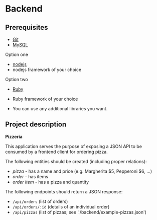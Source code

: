 Backend
=======

Prerequisites
-------------

* [Git](http://git-scm.com/)
* [MySQL](https://www.mysql.com/)

Option one
* [nodejs](https://nodejs.org/en/)
* nodejs framework of your choice

Option two
* [Ruby](https://www.ruby-lang.org)
* Ruby framework of your choice


* You can use any additional libraries you want.

Project description
-------------------

**Pizzeria**

This application serves the purpose of exposing a JSON API to be consumed by a frontend client for ordering pizza.

The following entities should be created (including proper relations):

* *pizza* - has a name and price (e.g. Margherita $5, Pepperoni $6, ...)
* *order* - has items
* *order item* - has a pizza and quantity

The following endpoints should return a JSON response:
* `/api/orders` (list of orders)
* `/api/orders/:id` (details of an individual order)
* `/api/pizzas` (list of pizzas; see './backend/example-pizzas.json')
